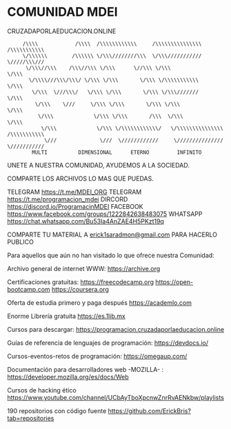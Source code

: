 # COMUNIDAD MDEI
CRUZADAPORLAEDUCACION.ONLINE

         /\\\\            /\\\\  /\\\\\\\\\\\\     /\\\\\\\\\\\\\\\  /\\\\\\\\\\\
         \/\\\\\\        /\\\\\\ \/\\\////////\\\  \/\\\///////////  \/////\\\///
          \/\\\//\\\    /\\\//\\\ \/\\\      \//\\\ \/\\\                 \/\\\
           \/\\\\///\\\/\\\/ \/\\\ \/\\\       \/\\\ \/\\\\\\\\\\\         \/\\\
            \/\\\  \///\\\/   \/\\\ \/\\\       \/\\\ \/\\\///////          \/\\\
             \/\\\    \///     \/\\\ \/\\\       \/\\\ \/\\\                 \/\\\
              \/\\\             \/\\\ \/\\\       /\\\  \/\\\                 \/\\\
               \/\\\             \/\\\ \/\\\\\\\\\\\\/   \/\\\\\\\\\\\\\\\  /\\\\\\\\\\\
                \///              \///  \////////////     \///////////////  \///////////
			MULTI		   DIMENSIONAL 		ETERNO 	       INFINITO

UNETE A NUESTRA COMUNIDAD, AYUDEMOS A LA SOCIEDAD.

COMPARTE LOS ARCHIVOS LO MAS QUE PUEDAS.

TELEGRAM https://t.me/MDEI_ORG
TELEGRAM https://t.me/programacion_mdei
DIRCORD https://discord.io/ProgramacinMDEI
FACEBOOK https://www.facebook.com/groups/1222842638483075
WHATSAPP https://chat.whatsapp.com/Bu53Ia4AnZAE4H5PKzt19q

COMPARTE TU MATERIAL A erick1saradmon@gmail.com PARA HACERLO PUBLICO

Para aquellos que aún no han visitado lo que ofrece nuestra Comunidad:

Archivo general de internet WWW:
https://archive.org

Certificaciones gratuitas: 
https://freecodecamp.org
https://open-bootcamp.com
https://coursera.org

Oferta de estudia primero y paga después
https://academlo.com

Enorme Librería gratuita
https://es.1lib.mx

Cursos para descargar: 
https://programacion.cruzadaporlaeducacion.online

Guías de referencia de lenguajes de programación:
https://devdocs.io/

Cursos-eventos-retos de programación: 
https://omegaup.com/

Documentación para desarrolladores web -MOZILLA- : 
https://developer.mozilla.org/es/docs/Web

Cursos de hacking ético
https://www.youtube.com/channel/UCbAyTboXpcnwZnrRvAENkbw/playlists

190 repositorios con código fuente
https://github.com/ErickBris?tab=repositories

